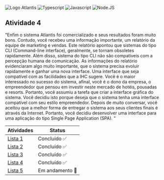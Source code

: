
![Logo Atlantis](https://github.com/JaovitoP/ATVI-Atlantis/assets/115598741/eef6a281-7694-4120-b549-5456ae55a1cd)
![Typescript](https://img.shields.io/badge/TypeScript-007ACC?style=for-the-badge&logo=typescript&logoColor=white)
![Javascript](https://img.shields.io/badge/JavaScript-323330?style=for-the-badge&logo=javascript&logoColor=F7DF1E)
![Node.JS](https://img.shields.io/badge/Node.js-43853D?style=for-the-badge&logo=node.js&logoColor=white)

## Atividade 4
"Enfim o sistema Atlantis foi comercializado e seus resultados foram muito bons. Contudo, você
recebeu uma informação importante, um relatório da equipe de marketing e vendas. Este
relatório apontou que sistemas do tipo CLI (Command-line interface), geralmente, se tornam
obsoletes rapidamente. Além disso, sistema do tipo CLI não são compatíveis com a percepção
humana de comunicação.
As informações do relatório evidenciaram algo muito importante, que o sistema precisa evoluir
rapidamente e ganhar uma nova interface. Uma interface que seja compatível com as facilidades
que a IHC sugere.
Você é o maior interessado no sucesso do sistema, afinal, você é o dono da empresa, o
empreendedor que pensou em investir neste mercado de hotéis, pousadas e resorts. Portanto,
você assumiu a tarefa que criar a interface gráfica do sistema. Você decidiu isto porque deseja
que o sistema tenha uma interface compatível com seu estilo empreendedor. Depois de muito conversar, você aceitou que a melhor forma de entregar o sistema aos seus
clientes finais é através da Internet. Portanto, você decidiu desenvolver uma interface para uma
aplicação do tipo Single Page Application (SPA).  "


| Atividades | Status    |
|-------------|-------------|
| [Lista 1](https://github.com/JaovitoP/ATVI-Atlantis)| Concluído ✅ |
| [Lista 2](https://github.com/JaovitoP/ATVII-Atlantis)| Concluído ✅ |
| [Lista 3](https://github.com/JaovitoP/ATVIII-Atlantis)| Concluído ✅ |
| [Lista 4](https://github.com/JaovitoP/ATVIV-Atlantis)| Concluído ✅ |
| [Lista 5](https://github.com/JaovitoP/ATVV-Atlantis)| Em andamento 🚧 |
